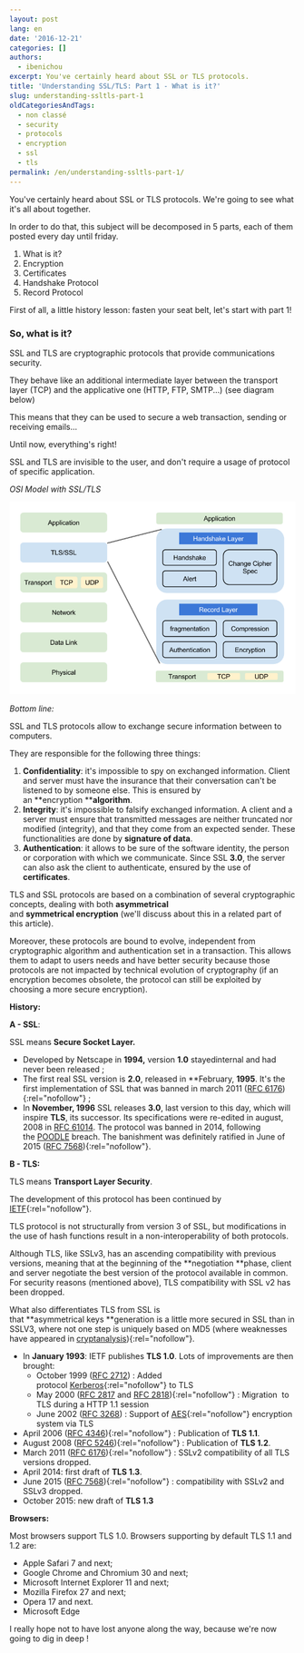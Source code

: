 ```yaml
---
layout: post
lang: en
date: '2016-12-21'
categories: []
authors:
  - ibenichou
excerpt: You've certainly heard about SSL or TLS protocols.
title: 'Understanding SSL/TLS: Part 1 - What is it?'
slug: understanding-ssltls-part-1
oldCategoriesAndTags:
  - non classé
  - security
  - protocols
  - encryption
  - ssl
  - tls
permalink: /en/understanding-ssltls-part-1/
---
```


You've certainly heard about SSL or TLS protocols.
We're going to see what it's all about together.


In order to do that, this subject will be decomposed in 5 parts, each of them posted every day until friday.

1.  What is it?
2.  Encryption
3.  Certificates
4.  Handshake Protocol
5.  Record Protocol

First of all, a little history lesson: fasten your seat belt, let's start with part 1!

### **So, what is it?**

SSL and TLS are cryptographic protocols that provide communications security.

They behave like an additional intermediate layer between the transport layer (TCP) and the applicative one (HTTP, FTP, SMTP...) (see diagram below)

This means that they can be used to secure a web transaction, sending or receiving emails...

Until now, everything's right!

SSL and TLS are invisible to the user, and don't require a usage of protocol of specific application.

_OSI Model with SSL/TLS_

![tls-in-osi](/_assets/posts/2016-12-21-understanding-ssltls-part-1/tls-in-osi.png)

_Bottom line:_

SSL and TLS protocols allow to exchange secure information between to computers.

They are responsible for the following three things:

1.  **Confidentiality**: it's impossible to spy on exchanged information. Client and server must have the insurance that their conversation can't be listened to by someone else. This is ensured by an **encryption ****algorithm**.
2.  **Integrity**: it's impossible to falsify exchanged information. A client and a server must ensure that transmitted messages are neither truncated nor modified (integrity), and that they come from an expected sender. These functionalities are done by **signature of data**.
3.  **Authentication**: it allows to be sure of the software identity, the person or corporation with which we communicate. Since SSL **3.0**, the server can also ask the client to authenticate, ensured by the use of **certificates**.

TLS and SSL protocols are based on a combination of several cryptographic concepts, dealing with both **asymmetrical** and **symmetrical encryption** (we'll discuss about this in a related part of this article).

Moreover, these protocols are bound to evolve, independent from cryptographic algorithm and authentication set in a transaction. This allows them to adapt to users needs and have better security because those protocols are not impacted by technical evolution of cryptography (if an encryption becomes obsolete, the protocol can still be exploited by choosing a more secure encryption).

**History:**

**A - SSL**:

SSL means **Secure Socket Layer.**

*   Developed by Netscape in **1994,** version **1.0** stayedinternal and had never been released ;
*   The first real SSL version is **2.0**, released in **February, **1995**. It's the first implementation of SSL that was banned in march 2011 ([RFC 6176](https://tools.ietf.org/html/rfc6176)){:rel="nofollow"} ;
*   In **November, 1996** SSL releases **3.0**, last version to this day, which will inspire **TLS**, its successor. Its specifications were re-edited in august, 2008 in [RFC 6101](https://tools.ietf.org/html/rfc6101)[4](https://fr.wikipedia.org/wiki/Transport_Layer_Security#cite_note-4). The protocol was banned in 2014, following the [POODLE](https://fr.wikipedia.org/wiki/POODLE) breach. The banishment was definitely ratified in June of 2015 ([RFC 7568](https://tools.ietf.org/html/rfc7568)){:rel="nofollow"}.

**B - TLS:**

TLS means **Transport Layer Security**.

The development of this protocol has been continued by [IETF](https://www.ietf.org/){:rel="nofollow"}.

TLS protocol is not structurally from version 3 of SSL, but modifications in the use of hash functions result in a non-interoperability of both protocols.

Although TLS, like SSLv3, has an ascending compatibility with previous versions, meaning that at the beginning of the **negotiation **phase, client and server negotiate the best version of the protocol available in common. For security reasons (mentioned above), TLS compatibility with SSL v2 has been dropped.

What also differentiates TLS from SSL is that **asymmetrical keys **generation is a little more secured in SSL than in SSLV3, where not one step is uniquely based on MD5 (where weaknesses have appeared in [cryptanalysis](https://en.wikipedia.org/wiki/Cryptanalysis)){:rel="nofollow"}.

*   In **January 1993**: IETF publishes **TLS 1.0**. Lots of improvements are then brought:
    *   October 1999 ([RFC 2712](https://tools.ietf.org/html/rfc2712)) : Added protocol [Kerberos](https://en.wikipedia.org/wiki/Kerberos_(protocol)){:rel="nofollow"} to TLS
    *   May 2000 ([RFC 2817](https://tools.ietf.org/html/rfc2817) and [RFC 2818](https://tools.ietf.org/html/rfc2818)){:rel="nofollow"} : Migration  to TLS during a HTTP 1.1 session
    *   June 2002 ([RFC 3268](https://tools.ietf.org/html/rfc3268)) : Support of [AES](https://en.wikipedia.org/wiki/Advanced_Encryption_Standard){:rel="nofollow"} encryption system via TLS
*   April 2006 ([RFC 4346](https://tools.ietf.org/html/rfc4346)){:rel="nofollow"} : Publication of **TLS 1.1**.
*   August 2008 ([RFC 5246](https://tools.ietf.org/html/rfc5246)){:rel="nofollow"} : Publication of **TLS 1.2**.
*   March 2011 ([RFC 6176](https://tools.ietf.org/html/rfc6176)){:rel="nofollow"} : SSLv2 compatibility of all TLS versions dropped.
*   April 2014: first draft of **TLS 1.3**.
*   June 2015 ([RFC 7568](https://tools.ietf.org/html/rfc7568)){:rel="nofollow"} : compatibility with SSLv2 and SSLv3 dropped.
*   October 2015: new draft of **TLS 1.3**

**Browsers:**

Most browsers support TLS 1.0\. Browsers supporting by default TLS 1.1 and 1.2 are:

*   Apple Safari 7 and next;
*   Google Chrome and Chromium 30 and next;
*   Microsoft Internet Explorer 11 and next;
*   Mozilla Firefox 27 and next;
*   Opera 17 and next.
*   Microsoft Edge

I really hope not to have lost anyone along the way, because we're now going to dig in deep !
